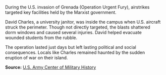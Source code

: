 
During the U.S. invasion of Grenada (Operation Urgent Fury), airstrikes targeted key facilities held by the Marxist government.

David Charles, a university janitor, was inside the campus when U.S. aircraft struck the perimeter. Though not directly targeted, the blasts shattered dorm windows and caused several injuries. David helped evacuate wounded students from the rubble.

The operation lasted just days but left lasting political and social consequences. Locals like Charles remained haunted by the sudden eruption of war on their island.

**Source:** [U.S. Army Center of Military History](https://history.army.mil)